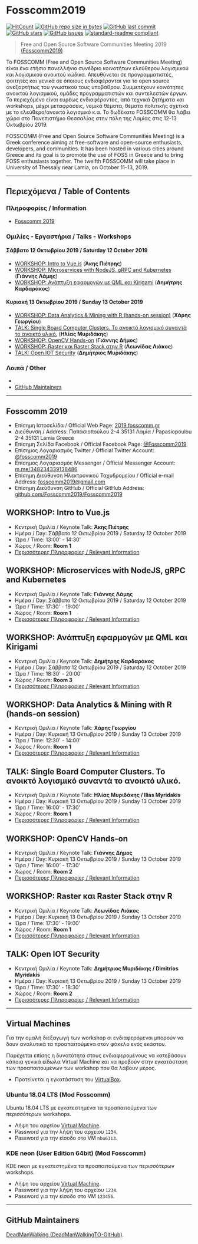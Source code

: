 # Fosscomm2019
[![HitCount](http://hits.dwyl.io/Fosscomm2019/Fosscomm2019.svg)](../../)
[![GitHub repo size in bytes](https://img.shields.io/github/repo-size/Fosscomm2019/Fosscomm2019.svg)](../../)
[![GitHub last commit](https://img.shields.io/github/last-commit/Fosscomm2019/Fosscomm2019.svg)](../../)
[![GitHub stars](https://img.shields.io/github/stars/Fosscomm2019/Fosscomm2019.svg)](../../stargazers)
[![GitHub issues](https://img.shields.io/github/issues/Fosscomm2019/Fosscomm2019.svg)](../../issues)
[![standard-readme compliant](https://img.shields.io/badge/readme%20style-standard-brightgreen.svg)](./README.md)

>Free and Open Source Software Communities Meeting 2019 [(Fosscomm2019)](https://2019.fosscomm.gr/)

Το FOSSCOMM (Free and Open Source Software Communities Meeting) είναι ένα ετήσιο πανελλήνιο συνέδριο κοινοτήτων ελεύθερου λογισμικού και λογισμικού ανοικτού κώδικα. Απευθύνεται σε προγραμματιστές, φοιτητές και γενικά σε όποιους ενδιαφέρονται για το open source ανεξαρτήτως του γνωστικού τους υποβάθρου. Συμμετέχουν κοινότητες ανοικτού λογισμικού, ομάδες προγραμματιστών και συντελεστών έργων. Το περιεχόμενο είναι ευρέως ενδιαφέροντος, από τεχνικά ζητήματα και workshops, μέχρι μεταφράσεις, νομικά θέματα, θέματα πολιτικής σχετικά με το ελεύθερο/ανοικτό λογισμικό κ.α. Το δωδέκατο FOSSCOMM θα λάβει χώρα στο Πανεπιστήμιο Θεσσαλίας στην πόλη της Λαμίας στις 12-13 Οκτωβρίου 2019.

FOSSCOMM (Free and Open Source Software Communities Meeting) is a Greek conference aiming at free-software and open-source enthusiasts, developers, and communities. It has been hosted in various cities around Greece and its goal is to promote the use of FOSS in Greece and to bring FOSS enthusiasts together. The twelfth FOSSCOMM will take place in University of Thessaly near Lamia, on October 11–13, 2019.

---
## Περιεχόμενα / Table of Contents
### Πληροφορίες / Information
- [Fosscomm 2019](#fosscomm-2019)
### Ομιλίες - Εργαστήρια / Talks - Workshops
#### Σάββατο 12 Οκτωβρίου 2019 / Saturday 12 October 2019
- [WORKSHOP: Intro to Vue.js](#workshop-intro-to-vuejs) (**Άκης Πιέτρης**)
- [WORKSHOP: Microservices with NodeJS, gRPC and Kubernetes](#workshop-microservices-with-nodejs-grpc-and-kubernetes) (**Γιάννης Λάμης**)
- [WORKSHOP: Ανάπτυξη εφαρμογών με QML και Kirigami](#workshop-ανάπτυξη-εφαρμογών-με-qml-και-kirigami) (**Δημήτρης Καρδαράκος**)
#### Κυριακή 13 Οκτωβρίου 2019 / Sunday 13 October 2019
- [WORKSHOP: Data Analytics & Mining with R (hands-on session)](#workshop-data-analytics--mining-with-r-hands-on-session) (**Χάρης Γεωργίου**)
- [TALK: Single Board Computer Clusters. Το ανοικτό λογισμικό συναντά το ανοικτό υλικό.](#talk-single-board-computer-clusters-το-ανοικτό-λογισμικό-συναντά-το-ανοικτό-υλικό) (**Ηλίας Μυριδάκης**)
- [WORKSHOP: OpenCV Hands-on](#workshop-opencv-hands-on) (**Γιάννης Δήμος**)
- [WORKSHOP: Raster και Raster Stack στην R](#workshop-raster-και-raster-stack-στην-r) (**Λεωνίδας Λιάκος**)
- [TALK: Open IOT Security](#talk-open-iot-security) (**Δημήτριος Μυριδάκης**)
### Λοιπά / Other
- []()
- [GitHub Maintainers](#github-maintainers)

---

## Fosscomm 2019
- Επίσημη Iστοσελίδα / Official Web Page: [2019.fosscomm.gr](https://2019.fosscomm.gr/)
- Διεύθυνση / Address: Παπασιοπούλου 2-4 35131 Λαμία / Papasiopoulou 2-4 35131 Lamia Greece
- Επίσημη Σελίδα Facebook / Official Facebook Page: [@Fosscomm2019](https://www.facebook.com/Fosscomm-2019-348234339138486/)
- Επίσημος Λογαριασμός Twitter / Official Twitter Account: [@fosscomm2019](https://twitter.com/fosscomm2019)
- Επίσημος Λογαριασμός Messenger / Official Messenger Account: [m.me/348234339138486](https://m.me/348234339138486)
- Επίσημη Διεύθυνση Ηλεκτρονικού Ταχυδρομείου / Official e-mail Address: [fosscomm2019@gmail.com](mailto:fosscomm2019@gmail.com)
- Επίσημη Διεύθυνση GitHub / Official GitHub Address: [github.com/Fosscomm2019/Fosscomm2019](https://github.com/Fosscomm2019/Fosscomm2019)

## WORKSHOP: Intro to Vue.js
- Κεντρική Ομιλία / Keynote Talk: **Άκης Πιέτρης**
- Ημέρα / Day: Σάββατο 12 Οκτωβρίου 2019 / Saturday 12 October 2019
- Ώρα / Time: 13:00' - 14:30'
- Χώρος / Room:  **Room 1**
- [Περισσότερες Πληροφορίες / Relevant Information](./WORKSHOP%20Intro%20to%20Vue.js)

## WORKSHOP: Microservices with NodeJS, gRPC and Kubernetes
- Κεντρική Ομιλία / Keynote Talk: **Γιάννης Λάμης**
- Ημέρα / Day: Σάββατο 12 Οκτωβρίου 2019 / Saturday 12 October 2019
- Ώρα / Time: 17:30' - 19:00'
- Χώρος / Room:  **Room 1**
- [Περισσότερες Πληροφορίες / Relevant Information](./WORKSHOP%20Microservices%20with%20NodeJS,%20gRPC%20and%20Kubernetes)

## WORKSHOP: Ανάπτυξη εφαρμογών με QML και Kirigami
- Κεντρική Ομιλία / Keynote Talk: **Δημήτρης Καρδαράκος**
- Ημέρα / Day: Σάββατο 12 Οκτωβρίου 2019 / Saturday 12 October 2019
- Ώρα / Time: 18:30' - 20:00'
- Χώρος / Room:  **Room 3**
- [Περισσότερες Πληροφορίες / Relevant Information](./WORKSHOP%20Ανάπτυξη%20εφαρμογών%20με%20QML%20και%20Kirigami)

## WORKSHOP: Data Analytics & Mining with R (hands-on session)
- Κεντρική Ομιλία / Keynote Talk: **Χάρης Γεωργίου**
- Ημέρα / Day: Κυριακή 13 Οκτωβρίου 2019 / Sunday 13 October 2019
- Ώρα / Time: 12:30' - 14:00'
- Χώρος / Room:  **Room 1**
- [Περισσότερες Πληροφορίες / Relevant Information](./WORKSHOP%20Data%20Analytics%20%26%20Mining%20with%20R%20(hands-on%20session))

## TALK: Single Board Computer Clusters. Το ανοικτό λογισμικό συναντά το ανοικτό υλικό.
- Κεντρική Ομιλία / Keynote Talk: **Ηλίας Μυριδάκης / Ilias Myridakis**
- Ημέρα / Day: Κυριακή 13 Οκτωβρίου 2019 / Sunday 13 October 2019
- Ώρα / Time: 16:00' - 17:30'
- Χώρος / Room:  **Room 1**
- [Περισσότερες Πληροφορίες / Relevant Information](./TALK%20Single%20Board%20Computer%20Clusters.%20Το%20ανοικτό%20λογισμικό%20συναντά%20το%20ανοικτό%20υλικό.)

## WORKSHOP: OpenCV Hands-on
- Κεντρική Ομιλία / Keynote Talk: **Γιάννης Δήμος**
- Ημέρα / Day: Κυριακή 13 Οκτωβρίου 2019 / Sunday 13 October 2019
- Ώρα / Time: 16:00' - 17:30'
- Χώρος / Room:  **Room 2**
- [Περισσότερες Πληροφορίες / Relevant Information](./TALK%20Single%20Board%20Computer%20Clusters.%20Το%20ανοικτό%20λογισμικό%20συναντά%20το%20ανοικτό%20υλικό.)

## WORKSHOP: Raster και Raster Stack στην R
- Κεντρική Ομιλία / Keynote Talk: **Λεωνίδας Λιάκος**
- Ημέρα / Day: Κυριακή 13 Οκτωβρίου 2019 / Sunday 13 October 2019
- Ώρα / Time: 17:30' - 19:00'
- Χώρος / Room:  **Room 1**
- [Περισσότερες Πληροφορίες / Relevant Information](https://github.com/kokkytos/rworkshop/tree/1e76b9ebe4424147ab51bb2022829d922f49c6af)

## TALK: Open IOT Security
- Κεντρική Ομιλία / Keynote Talk: **Δημήτριος Μυριδάκης / Dimitrios Myridakis**
- Ημέρα / Day: Κυριακή 13 Οκτωβρίου 2019 / Sunday 13 October 2019
- Ώρα / Time: 17:30' - 18:30'
- Χώρος / Room:  **Room 2**
- [Περισσότερες Πληροφορίες / Relevant Information](./TALK%20Open%20IOT%20Security)

---

## Virtual Machines
Για την ομαλή διεξαγωγή των workshop οι ενδιαφερόμενοι μπορούν να δουν αναλυτικά τα προαπαιτούμενα στον φάκελο ενός εκάστου.

Παρέχεται επίσης η δυνατότητα στους ενδιαφερομένους να κατεβάσουν κάποια γενικά είδωλα Virtual Machine και να προβούν στην εγκατάσταση των προαπαιτουμένων των workshop που θα λάβουν μέρος.

* Προτείνεται η εγκατάσταση του [VirtualBox](https://www.virtualbox.org/).

### Ubuntu 18.04 LTS (Mod Fosscomm)
Ubuntu 18.04 LTS με εγκατεστημένα τα προαπαιτούμενα των περισσότερων workshops.
* Λήψη του αρχείου [Virtual Machine](https://nc.dib.uth.gr/index.php/s/GtRHLqYXw9Xsd7z).
* Password για την λήψη του αρχείου `1234`.
* Password για την είσοδο στο VM `nbu6113`.

### KDE neon (User Edition 64bit) (Mod Fosscomm)
KDE neon με εγκατεστημένα τα προαπαιτούμενα των περισσότερων workshops.
* Λήψη του αρχείου [Virtual Machine](https://nc.dib.uth.gr/index.php/s/xGLqyLBeKTzPEBB).
* Password για την λήψη του αρχείου `1234`.
* Password για την είσοδο στο VM `123456`.

---

## GitHub Maintainers
[DeadManWalking (DeadManWalkingTO-GitHub)](https://github.com/DeadManWalkingTO).

